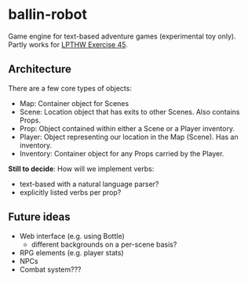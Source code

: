 ballin-robot
============

Game engine for text-based adventure games (experimental toy only). Partly works for [LPTHW Exercise 45](http://learnpythonthehardway.org/book/ex45.html).

Architecture
------------

There are a few core types of objects:

- Map: Container object for Scenes
- Scene: Location object that has exits to other Scenes. Also contains Props.
- Prop: Object contained within either a Scene or a Player inventory.
- Player: Object representing our location in the Map (Scene). Has an inventory.
- Inventory: Container object for any Props carried by the Player.

**Still to decide**: How will we implement verbs: 
- text-based with a natural language parser?
- explicitly listed verbs per prop?

Future ideas
------------
- Web interface (e.g. using Bottle)
  - different backgrounds on a per-scene basis?
- RPG elements (e.g. player stats)
- NPCs
- Combat system???
